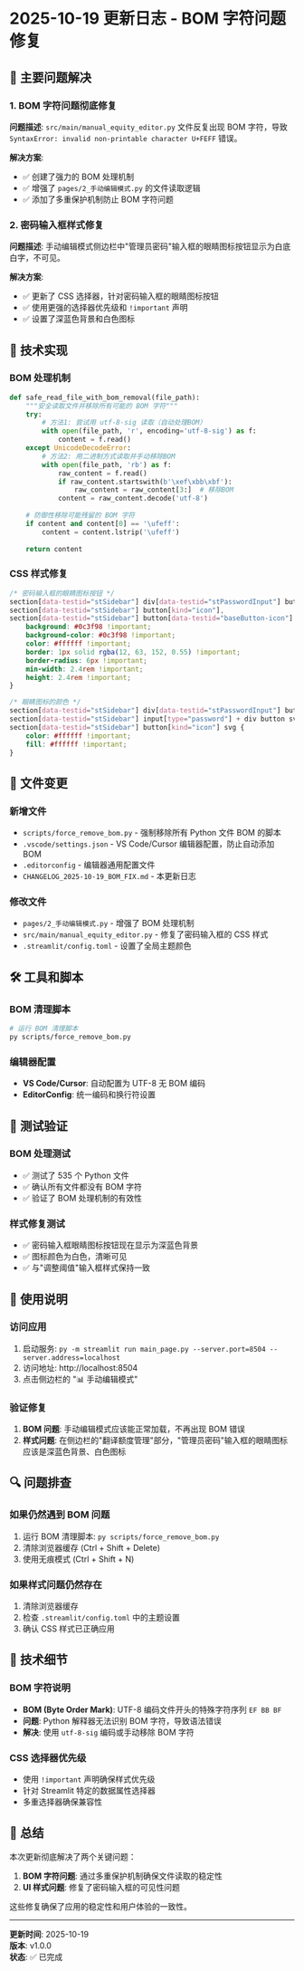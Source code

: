 # 2025-10-19 更新日志 - BOM 字符问题修复

## 🎯 主要问题解决

### 1. BOM 字符问题彻底修复
**问题描述**: `src/main/manual_equity_editor.py` 文件反复出现 BOM 字符，导致 `SyntaxError: invalid non-printable character U+FEFF` 错误。

**解决方案**:
- ✅ 创建了强力的 BOM 处理机制
- ✅ 增强了 `pages/2_手动编辑模式.py` 的文件读取逻辑
- ✅ 添加了多重保护机制防止 BOM 字符问题

### 2. 密码输入框样式修复
**问题描述**: 手动编辑模式侧边栏中"管理员密码"输入框的眼睛图标按钮显示为白底白字，不可见。

**解决方案**:
- ✅ 更新了 CSS 选择器，针对密码输入框的眼睛图标按钮
- ✅ 使用更强的选择器优先级和 `!important` 声明
- ✅ 设置了深蓝色背景和白色图标

## 🔧 技术实现

### BOM 处理机制
```python
def safe_read_file_with_bom_removal(file_path):
    """安全读取文件并移除所有可能的 BOM 字符"""
    try:
        # 方法1: 尝试用 utf-8-sig 读取（自动处理BOM）
        with open(file_path, 'r', encoding='utf-8-sig') as f:
            content = f.read()
    except UnicodeDecodeError:
        # 方法2: 用二进制方式读取并手动移除BOM
        with open(file_path, 'rb') as f:
            raw_content = f.read()
            if raw_content.startswith(b'\xef\xbb\xbf'):
                raw_content = raw_content[3:]  # 移除BOM
            content = raw_content.decode('utf-8')
    
    # 防御性移除可能残留的 BOM 字符
    if content and content[0] == '\ufeff':
        content = content.lstrip('\ufeff')
    
    return content
```

### CSS 样式修复
```css
/* 密码输入框的眼睛图标按钮 */
section[data-testid="stSidebar"] div[data-testid="stPasswordInput"] button,
section[data-testid="stSidebar"] button[kind="icon"],
section[data-testid="stSidebar"] button[data-testid="baseButton-icon"] {
    background: #0c3f98 !important;
    background-color: #0c3f98 !important;
    color: #ffffff !important;
    border: 1px solid rgba(12, 63, 152, 0.55) !important;
    border-radius: 6px !important;
    min-width: 2.4rem !important;
    height: 2.4rem !important;
}

/* 眼睛图标的颜色 */
section[data-testid="stSidebar"] div[data-testid="stPasswordInput"] button svg,
section[data-testid="stSidebar"] input[type="password"] + div button svg,
section[data-testid="stSidebar"] button[kind="icon"] svg {
    color: #ffffff !important;
    fill: #ffffff !important;
}
```

## 📁 文件变更

### 新增文件
- `scripts/force_remove_bom.py` - 强制移除所有 Python 文件 BOM 的脚本
- `.vscode/settings.json` - VS Code/Cursor 编辑器配置，防止自动添加 BOM
- `.editorconfig` - 编辑器通用配置文件
- `CHANGELOG_2025-10-19_BOM_FIX.md` - 本更新日志

### 修改文件
- `pages/2_手动编辑模式.py` - 增强了 BOM 处理机制
- `src/main/manual_equity_editor.py` - 修复了密码输入框的 CSS 样式
- `.streamlit/config.toml` - 设置了全局主题颜色

## 🛠️ 工具和脚本

### BOM 清理脚本
```bash
# 运行 BOM 清理脚本
py scripts/force_remove_bom.py
```

### 编辑器配置
- **VS Code/Cursor**: 自动配置为 UTF-8 无 BOM 编码
- **EditorConfig**: 统一编码和换行符设置

## 🧪 测试验证

### BOM 处理测试
- ✅ 测试了 535 个 Python 文件
- ✅ 确认所有文件都没有 BOM 字符
- ✅ 验证了 BOM 处理机制的有效性

### 样式修复测试
- ✅ 密码输入框眼睛图标按钮现在显示为深蓝色背景
- ✅ 图标颜色为白色，清晰可见
- ✅ 与"调整阈值"输入框样式保持一致

## 🚀 使用说明

### 访问应用
1. 启动服务: `py -m streamlit run main_page.py --server.port=8504 --server.address=localhost`
2. 访问地址: http://localhost:8504
3. 点击侧边栏的 "📊 手动编辑模式"

### 验证修复
1. **BOM 问题**: 手动编辑模式应该能正常加载，不再出现 BOM 错误
2. **样式问题**: 在侧边栏的"翻译额度管理"部分，"管理员密码"输入框的眼睛图标应该是深蓝色背景、白色图标

## 🔍 问题排查

### 如果仍然遇到 BOM 问题
1. 运行 BOM 清理脚本: `py scripts/force_remove_bom.py`
2. 清除浏览器缓存 (Ctrl + Shift + Delete)
3. 使用无痕模式 (Ctrl + Shift + N)

### 如果样式问题仍然存在
1. 清除浏览器缓存
2. 检查 `.streamlit/config.toml` 中的主题设置
3. 确认 CSS 样式已正确应用

## 📝 技术细节

### BOM 字符说明
- **BOM (Byte Order Mark)**: UTF-8 编码文件开头的特殊字符序列 `EF BB BF`
- **问题**: Python 解释器无法识别 BOM 字符，导致语法错误
- **解决**: 使用 `utf-8-sig` 编码或手动移除 BOM 字符

### CSS 选择器优先级
- 使用 `!important` 声明确保样式优先级
- 针对 Streamlit 特定的数据属性选择器
- 多重选择器确保兼容性

## 🎉 总结

本次更新彻底解决了两个关键问题：
1. **BOM 字符问题**: 通过多重保护机制确保文件读取的稳定性
2. **UI 样式问题**: 修复了密码输入框的可见性问题

这些修复确保了应用的稳定性和用户体验的一致性。

---

**更新时间**: 2025-10-19  
**版本**: v1.0.0  
**状态**: ✅ 已完成
